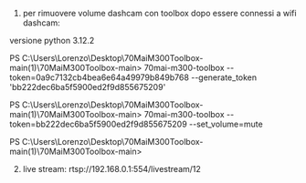 1) per rimuovere volume dashcam con toolbox dopo essere connessi a wifi dashcam:

versione python 3.12.2

PS C:\Users\Lorenzo\Desktop\70MaiM300Toolbox-main(1)\70MaiM300Toolbox-main> 70mai-m300-toolbox --token=0a9c7132cb4bea6e64a49979b849b768 --generate_token
'bb222dec6ba5f5900ed2f9d855675209'

PS C:\Users\Lorenzo\Desktop\70MaiM300Toolbox-main(1)\70MaiM300Toolbox-main> 70mai-m300-toolbox --token=bb222dec6ba5f5900ed2f9d855675209 --set_volume=mute

PS C:\Users\Lorenzo\Desktop\70MaiM300Toolbox-main(1)\70MaiM300Toolbox-main>


2) live stream:  rtsp://192.168.0.1:554/livestream/12

